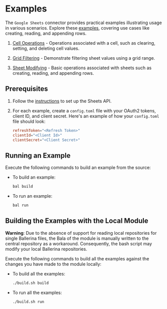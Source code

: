 # Examples

The `Google Sheets` connector provides practical examples illustrating usage in various scenarios. Explore these [examples](https://github.com/ballerina-platform/module-ballerinax-googleapis.sheets/tree/main/examples), covering use cases like creating, reading, and appending rows.

1. [Cell Operations](https://github.com/ballerina-platform/module-ballerinax-googleapis.sheets/tree/main/examples/cell-operations) - Operations associated with a cell, such as clearing, setting, and deleting cell values.

2. [Grid Filtering](https://github.com/ballerina-platform/module-ballerinax-googleapis.sheets/tree/main/examples/grid-filtering) - Demonstrate filtering sheet values using a grid range.

3. [Sheet Modifying](https://github.com/ballerina-platform/module-ballerinax-googleapis.sheets/tree/main/examples/sheet-modifying) - Basic operations associated with sheets such as creating, reading, and appending rows.

## Prerequisites

1. Follow the [instructions](https://github.com/ballerina-platform/module-ballerinax-googleapis.sheets#setup-guide) to set up the Sheets API.

2. For each example, create a `config.toml` file with your OAuth2 tokens, client ID, and client secret. Here's an example of how your `config.toml` file should look:

    ```toml
    refreshToken="<Refresh Token>"
    clientId="<Client Id>"
    clientSecret="<Client Secret>"
    ```

## Running an Example

Execute the following commands to build an example from the source:

* To build an example:

    ```bash
    bal build
    ```

* To run an example:

    ```bash
    bal run
    ```

## Building the Examples with the Local Module

**Warning**: Due to the absence of support for reading local repositories for single Ballerina files, the Bala of the module is manually written to the central repository as a workaround. Consequently, the bash script may modify your local Ballerina repositories.

Execute the following commands to build all the examples against the changes you have made to the module locally:

* To build all the examples:

    ```bash
    ./build.sh build
    ```

* To run all the examples:

    ```bash
    ./build.sh run
    ```
